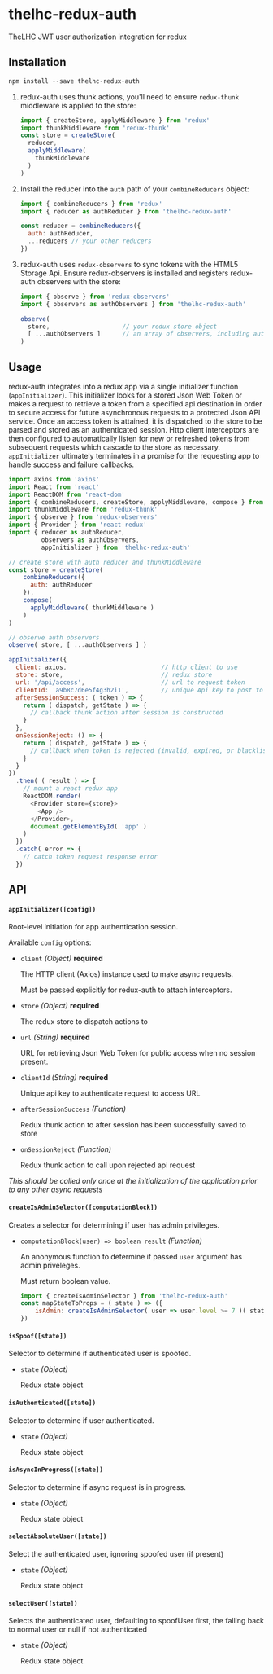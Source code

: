 # thelhc-redux-auth
TheLHC JWT user authorization integration for redux

## Installation

```js
npm install --save thelhc-redux-auth
```

1. redux-auth uses thunk actions, you'll need to ensure `redux-thunk` middleware is applied to the store:

    ```js
    import { createStore, applyMiddleware } from 'redux'
    import thunkMiddleware from 'redux-thunk'
    const store = createStore(
      reducer,
      applyMiddleware(
        thunkMiddleware
      )
    )
    ```

2. Install the reducer into the `auth` path of your `combineReducers` object:

    ```js
    import { combineReducers } from 'redux'
    import { reducer as authReducer } from 'thelhc-redux-auth'

    const reducer = combineReducers({
      auth: authReducer,
      ...reducers // your other reducers
    })
    ```

4. redux-auth uses `redux-observers` to sync tokens with the HTML5 Storage Api.  Ensure redux-observers is installed and registers redux-auth observers with the store:

    ```js
    import { observe } from 'redux-observers'
    import { observers as authObservers } from 'thelhc-redux-auth'

    observe(
      store,                    // your redux store object
      [ ...authObservers ]      // an array of observers, including auth observers
    )
    ```


## Usage
redux-auth integrates into a redux app via a single initializer function (`appInitializer`).  This initializer looks for a stored Json Web Token or makes a request to retrieve a token from a specified api destination in order to secure access for future asynchronous requests to a protected Json API service.  Once an access token is attained, it is dispatched to the store to be parsed and stored as an authenticated session.  Http client interceptors are then configured to automatically listen for new or refreshed tokens from subsequent requests which cascade to the store as necessary.  `appInitializer` ultimately terminates in a promise for the requesting app to handle success and failure callbacks.  

```js
import axios from 'axios'
import React from 'react'
import ReactDOM from 'react-dom'
import { combineReducers, createStore, applyMiddleware, compose } from 'redux'
import thunkMiddleware from 'redux-thunk'
import { observe } from 'redux-observers'
import { Provider } from 'react-redux'
import { reducer as authReducer,
         observers as authObservers,
         appInitializer } from 'thelhc-redux-auth'

// create store with auth reducer and thunkMiddleware
const store = createStore(
    combineReducers({
      auth: authReducer
    }),
    compose(
      applyMiddleware( thunkMiddleware )
    )
)

// observe auth observers
observe( store, [ ...authObservers ] )

appInitializer({
  client: axios,                          // http client to use
  store: store,                           // redux store
  url: '/api/access',                     // url to request token
  clientId: 'a9b8c7d6e5f4g3h2i1',         // unique Api key to post to url
  afterSessionSuccess: ( token ) => {
    return ( dispatch, getState ) => {
      // callback thunk action after session is constructed
    }
  },
  onSessionReject: () => {
    return ( dispatch, getState ) => {
      // callback when token is rejected (invalid, expired, or blacklisted)
    }
  }
})
  .then( ( result ) => {
    // mount a react redux app
    ReactDOM.render(
      <Provider store={store}>
        <App />
      </Provider>,
      document.getElementById( 'app' )
    )
  })
  .catch( error => {
    // catch token request response error
  })

```


## API


#### `appInitializer([config])`

Root-level initiation for app authentication session.

Available `config` options:

  - `client` *(Object)* **required**

    The HTTP client (Axios) instance used to make async requests.

    Must be passed explicitly for redux-auth to attach interceptors.

  - `store` *(Object)* **required**

    The redux store to dispatch actions to

  - `url` *(String)* **required**

    URL for retrieving Json Web Token for public access when no session present.  

  - `clientId` *(String)* **required**

    Unique api key to authenticate request to access URL

  - `afterSessionSuccess` *(Function)*

    Redux thunk action to after session has been successfully saved to store

  - `onSessionReject` *(Function)*

    Redux thunk action to call upon rejected api request


_This should be called only once at the initialization of the application prior to any other async requests_

#### `createIsAdminSelector([computationBlock])`

Creates a selector for determining if user has admin privileges.

  - `computationBlock(user) => boolean result` *(Function)*

    An anonymous function to determine if passed `user` argument has admin priveleges.

    Must return boolean value.

    ```js
    import { createIsAdminSelector } from 'thelhc-redux-auth'
    const mapStateToProps = ( state ) => ({
        isAdmin: createIsAdminSelector( user => user.level >= 7 )( state )
    })
    ```

#### `isSpoof([state])`

Selector to determine if authenticated user is spoofed.

  - `state` *(Object)*

    Redux state object

#### `isAuthenticated([state])`

Selector to determine if user authenticated.

  - `state` *(Object)*

    Redux state object

#### `isAsyncInProgress([state])`

Selector to determine if async request is in progress.

  - `state` *(Object)*

    Redux state object

#### `selectAbsoluteUser([state])`

Select the authenticated user, ignoring spoofed user (if present)

  - `state` *(Object)*

    Redux state object

#### `selectUser([state])`

Selects the authenticated user, defaulting to spoofUser first, the falling back to normal user or null if not authenticated

  - `state` *(Object)*

    Redux state object
